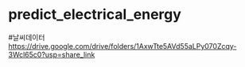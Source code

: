 # predict_electrical_energy
#날씨데이터
https://drive.google.com/drive/folders/1AxwTte5AVd55aLPy070Zcqy-3Wcl65c0?usp=share_link
